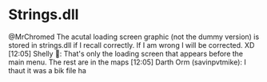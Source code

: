 # Strings.dll

@MrChromed The acutal loading screen graphic (not the dummy version) is stored in strings.dll if I recall correctly. If I am wrong I will be corrected. XD
[12:05] Shelly 🦊: That's only the loading screen that appears before the main menu. The rest are in the maps
[12:05] Darth Orm (savinpvtmike): I thaut it was a bik file ha
